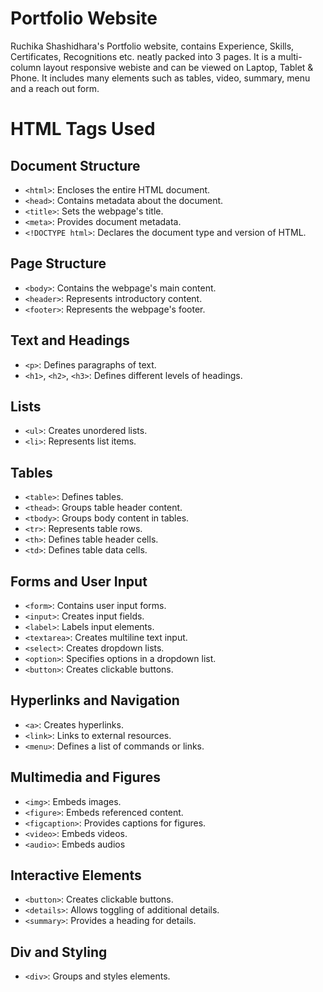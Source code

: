 # Portfolio Website

Ruchika Shashidhara's Portfolio website, contains Experience, Skills, Certificates, Recognitions etc. neatly packed into 3 pages. It is a multi-column layout responsive webiste and can be viewed on Laptop, Tablet & Phone. It includes many elements such as tables, video, summary, menu and a reach out form. 

# HTML Tags Used

## Document Structure

- `<html>`: Encloses the entire HTML document.
- `<head>`: Contains metadata about the document.
- `<title>`: Sets the webpage's title.
- `<meta>`: Provides document metadata.
- `<!DOCTYPE html>`: Declares the document type and version of HTML.

## Page Structure

- `<body>`: Contains the webpage's main content.
- `<header>`: Represents introductory content.
- `<footer>`: Represents the webpage's footer.

## Text and Headings

- `<p>`: Defines paragraphs of text.
- `<h1>`, `<h2>`, `<h3>`: Defines different levels of headings.

## Lists

- `<ul>`: Creates unordered lists.
- `<li>`: Represents list items.

## Tables

- `<table>`: Defines tables.
- `<thead>`: Groups table header content.
- `<tbody>`: Groups body content in tables.
- `<tr>`: Represents table rows.
- `<th>`: Defines table header cells.
- `<td>`: Defines table data cells.

## Forms and User Input

- `<form>`: Contains user input forms.
- `<input>`: Creates input fields.
- `<label>`: Labels input elements.
- `<textarea>`: Creates multiline text input.
- `<select>`: Creates dropdown lists.
- `<option>`: Specifies options in a dropdown list.
- `<button>`: Creates clickable buttons.

## Hyperlinks and Navigation

- `<a>`: Creates hyperlinks.
- `<link>`: Links to external resources.
- `<menu>`: Defines a list of commands or links.

## Multimedia and Figures

- `<img>`: Embeds images.
- `<figure>`: Embeds referenced content.
- `<figcaption>`: Provides captions for figures.
- `<video>`: Embeds videos.
- `<audio>`: Embeds audios

## Interactive Elements

- `<button>`: Creates clickable buttons.
- `<details>`: Allows toggling of additional details.
- `<summary>`: Provides a heading for details.

## Div and Styling

- `<div>`: Groups and styles elements.

